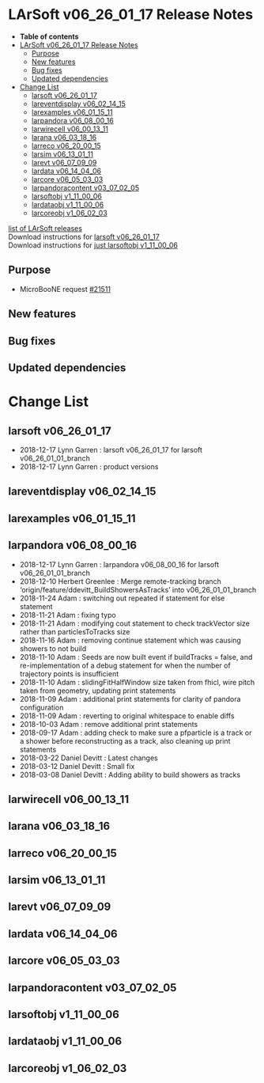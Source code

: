 LArSoft v06\_26\_01\_17 Release Notes
=============================================================================

-   **Table of contents**
-   [LArSoft v06\_26\_01\_17 Release Notes](#LArSoft-v06_26_01_17-Release-Notes)
    -   [Purpose](#Purpose)
    -   [New features](#New-features)
    -   [Bug fixes](#Bug-fixes)
    -   [Updated dependencies](#Updated-dependencies)
-   [Change List](#Change-List)
    -   [larsoft v06\_26\_01\_17](#larsoft-v06_26_01_17)
    -   [lareventdisplay v06\_02\_14\_15](#lareventdisplay-v06_02_14_15)
    -   [larexamples v06\_01\_15\_11](#larexamples-v06_01_15_11)
    -   [larpandora v06\_08\_00\_16](#larpandora-v06_08_00_16)
    -   [larwirecell v06\_00\_13\_11](#larwirecell-v06_00_13_11)
    -   [larana v06\_03\_18\_16](#larana-v06_03_18_16)
    -   [larreco v06\_20\_00\_15](#larreco-v06_20_00_15)
    -   [larsim v06\_13\_01\_11](#larsim-v06_13_01_11)
    -   [larevt v06\_07\_09\_09](#larevt-v06_07_09_09)
    -   [lardata v06\_14\_04\_06](#lardata-v06_14_04_06)
    -   [larcore v06\_05\_03\_03](#larcore-v06_05_03_03)
    -   [larpandoracontent v03\_07\_02\_05](#larpandoracontent-v03_07_02_05)
    -   [larsoftobj v1\_11\_00\_06](#larsoftobj-v1_11_00_06)
    -   [lardataobj v1\_11\_00\_06](#lardataobj-v1_11_00_06)
    -   [larcoreobj v1\_06\_02\_03](#larcoreobj-v1_06_02_03)

[list of LArSoft releases](LArSoft_release_list)\
Download instructions for [larsoft v06\_26\_01\_17](http://scisoft.fnal.gov/scisoft/bundles/larsoft/v06_26_01_17/larsoft-v06_26_01_17.html)\
Download instructions for [just larsoftobj v1\_11\_00\_06](http://scisoft.fnal.gov/scisoft/bundles/larsoftobj/v1_11_00_06/larsoftobj-v1_11_00_06.html)

Purpose
--------------------

-   MicroBooNE request [\#21511](/redmine/issues/21511 "Support: Request patch release larsoft v06_26_01_17 (Closed)")

New features
------------------------------

Bug fixes
------------------------

Updated dependencies
----------------------------------------------

Change List
============================

larsoft v06\_26\_01\_17
-------------------------------------------------

-   2018-12-17 Lynn Garren : larsoft v06\_26\_01\_17 for larsoft v06\_26\_01\_01\_branch
-   2018-12-17 Lynn Garren : product versions

lareventdisplay v06\_02\_14\_15
-----------------------------------------------------------------

larexamples v06\_01\_15\_11
---------------------------------------------------------

larpandora v06\_08\_00\_16
-------------------------------------------------------

-   2018-12-17 Lynn Garren : larpandora v06\_08\_00\_16 for larsoft v06\_26\_01\_01\_branch
-   2018-12-10 Herbert Greenlee : Merge remote-tracking branch ‘origin/feature/ddevitt\_BuildShowersAsTracks’ into v06\_26\_01\_01\_branch
-   2018-11-24 Adam : switching out repeated if statement for else statement
-   2018-11-21 Adam : fixing typo
-   2018-11-21 Adam : modifying cout statement to check trackVector size rather than particlesToTracks size
-   2018-11-16 Adam : removing continue statement which was causing showers to not build
-   2018-11-10 Adam : Seeds are now built event if buildTracks = false, and re-implementation of a debug statement for when the number of trajectory points is insufficient
-   2018-11-10 Adam : slidingFitHalfWindow size taken from fhicl, wire pitch taken from geometry, updating print statements
-   2018-11-09 Adam : additional print statements for clarity of pandora configuration
-   2018-11-09 Adam : reverting to original whitespace to enable diffs
-   2018-10-03 Adam : remove additional print statements
-   2018-09-17 Adam : adding check to make sure a pfparticle is a track or a shower before reconstructing as a track, also cleaning up print statements
-   2018-03-22 Daniel Devitt : Latest changes
-   2018-03-12 Daniel Devitt : Small fix
-   2018-03-08 Daniel Devitt : Adding ability to build showers as tracks

larwirecell v06\_00\_13\_11
---------------------------------------------------------

larana v06\_03\_18\_16
-----------------------------------------------

larreco v06\_20\_00\_15
-------------------------------------------------

larsim v06\_13\_01\_11
-----------------------------------------------

larevt v06\_07\_09\_09
-----------------------------------------------

lardata v06\_14\_04\_06
-------------------------------------------------

larcore v06\_05\_03\_03
-------------------------------------------------

larpandoracontent v03\_07\_02\_05
---------------------------------------------------------------------

larsoftobj v1\_11\_00\_06
-----------------------------------------------------

lardataobj v1\_11\_00\_06
-----------------------------------------------------

larcoreobj v1\_06\_02\_03
-----------------------------------------------------
